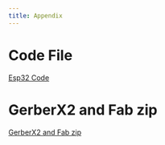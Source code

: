 ```yaml
---
title: Appendix
---
```

# Code File
[Esp32 Code](https://github.com/KhakiSaturday/KhakiSaturday.github.io/blob/main/Images/HassebroekFinalizedCode.zip)
# GerberX2 and Fab zip
[GerberX2 and Fab zip](https://github.com/KhakiSaturday/KhakiSaturday.github.io/blob/main/docs/HunterHassebroekHMISystemPCB.zip)
